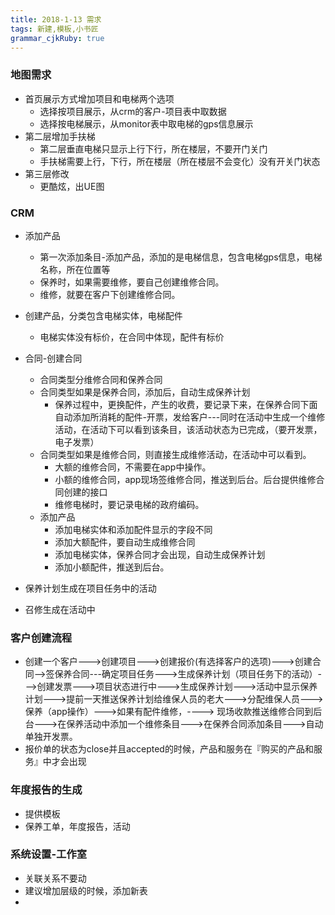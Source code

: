 ```yaml
---
title: 2018-1-13 需求 
tags: 新建,模板,小书匠
grammar_cjkRuby: true
---
```



### 地图需求
* 首页展示方式增加项目和电梯两个选项
	* 选择按项目展示，从crm的客户-项目表中取数据
	* 选择按电梯展示，从monitor表中取电梯的gps信息展示
* 第二层增加手扶梯
	* 第二层垂直电梯只显示上行下行，所在楼层，不要开门关门
	* 手扶梯需要上行，下行，所在楼层（所在楼层不会变化）没有开关门状态
* 第三层修改
	* 更酷炫，出UE图


### CRM
* 添加产品
	* 第一次添加条目-添加产品，添加的是电梯信息，包含电梯gps信息，电梯名称，所在位置等
	* 保养时，如果需要维修，要自己创建维修合同。
	* 维修，就要在客户下创建维修合同。

* 创建产品，分类包含电梯实体，电梯配件
	* 电梯实体没有标价，在合同中体现，配件有标价


* 合同-创建合同
	* 合同类型分维修合同和保养合同
	* 合同类型如果是保养合同，添加后，自动生成保养计划
		* 保养过程中，更换配件，产生的收费，要记录下来，在保养合同下面自动添加所消耗的配件-开票，发给客户---同时在活动中生成一个维修活动，在活动下可以看到该条目，该活动状态为已完成，（要开发票，电子发票）
	* 合同类型如果是维修合同，则直接生成维修活动，在活动中可以看到。
		* 大额的维修合同，不需要在app中操作。
		* 小额的维修合同，app现场签维修合同，推送到后台。后台提供维修合同创建的接口
		* 维修电梯时，要记录电梯的政府编码。
	* 添加产品
		* 添加电梯实体和添加配件显示的字段不同
		* 添加大额配件，要自动生成维修合同
		* 添加电梯实体，保养合同才会出现，自动生成保养计划
		* 添加小额配件，推送到后台。
* 保养计划生成在项目任务中的活动
* 召修生成在活动中

### 客户创建流程
* 创建一个客户--->创建项目--->创建报价(有选择客户的选项)--->创建合同-->签保养合同---确定项目任务--->生成保养计划（项目任务下的活动）--->创建发票--->项目状态进行中--->生成保养计划--->活动中显示保养计划--->提前一天推送保养计划给维保人员的老大--->分配维保人员--->保养（app操作）--->如果有配件维修，----> 现场收款推送维修合同到后台--->在保养活动中添加一个维修条目--->在保养合同添加条目--->自动单独开发票。
* 报价单的状态为close并且accepted的时候，产品和服务在『购买的产品和服务』中才会出现

### 年度报告的生成
* 提供模板
* 保养工单，年度报告，活动

### 系统设置-工作室
* 关联关系不要动
* 建议增加层级的时候，添加新表
* 